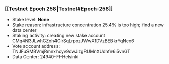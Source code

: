 ### [[Testnet Epoch 258|Testnet#Epoch-258]]
* Stake level: **None**
* Stake reason: infrastructure concentration 25.4% is too high; find a new data center
* Staking activity: creating new stake account CMq4N3JLwhGZoh4GirSqLrpozJWwX1DVzBEBkrYqNco6
* Vote account address: TNJFuSMBVmjRmnxhcyv9dwJizgRUMnXUdhfn6i5vnGT
* Data Center: 24940-FI-Helsinki